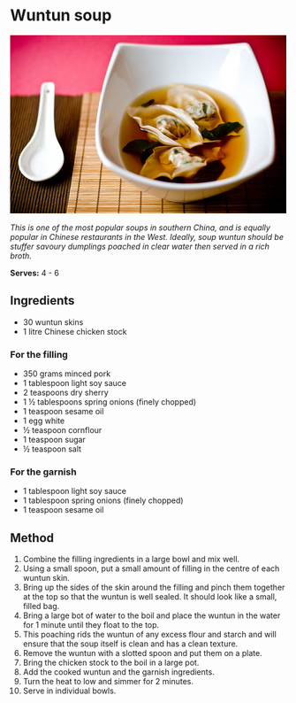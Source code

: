 # Wuntun soup

![Wuntun soup](resources/wonton.jpg)

*This is one of the most popular soups in southern China, and is equally popular in Chinese restaurants in the West. Ideally, soup wuntun should be stuffer savoury dumplings poached in clear water then served in a rich broth.*

**Serves:** 4 - 6

## Ingredients
- 30 wuntun skins
- 1 litre Chinese chicken stock

### For the filling
- 350 grams minced pork
- 1 tablespoon light soy sauce
- 2 teaspoons dry sherry
- 1 ½ tablespoons spring onions (finely chopped)
- 1 teaspoon sesame oil
- 1 egg white
- ½ teaspoon cornflour
- 1 teaspoon sugar
- ½ teaspoon salt

### For the garnish
- 1 tablespoon light soy sauce
- 1 tablespoon spring onions (finely chopped)
- 1 teaspoon sesame oil


## Method
1. Combine the filling ingredients in a large bowl and mix well.
1. Using a small spoon, put a small amount of filling in the centre of each wuntun skin.
1. Bring up the sides of the skin around the filling and pinch them together at the top so that the wuntun is well sealed. It should look like a small, filled bag.
1. Bring a large bot of water to the boil and place the wuntun in the water for 1 minute until they float to the top.
1. This poaching rids the wuntun of any excess flour and starch and will ensure that the soup itself is clean and has a clean texture.
1. Remove the wuntun with a slotted spoon and put them on a plate.
1. Bring the chicken stock to the boil in a large pot.
1. Add the cooked wuntun and the garnish ingredients.
1. Turn the heat to low and simmer for 2 minutes.
1. Serve in individual bowls.